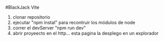 

#BlackJack Vite

1. clonar repositorio
2. ejecutar "npm instal" para recontruir los módulos de node
3. correr el devServer "npm run dev"
4. abrir proyeecto en el http... esta pagina la desplego en un explorador 